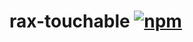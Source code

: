 # rax-touchable [![npm](https://img.shields.io/npm/v/rax-touchable.svg)](https://www.npmjs.com/package/rax-touchable)
